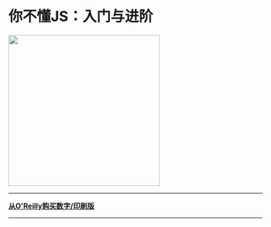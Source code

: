 # 你不懂JS：入门与进阶

<img src="http://static.uv-w.com/You-Dont-Know-JS/up&going/cover.jpg" width="300">

-----

**[从O'Reilly购买数字/印刷版](http://shop.oreilly.com/product/0636920039303.do)**

-----
